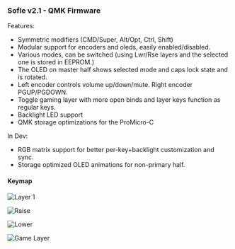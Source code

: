 ### Sofle v2.1 - QMK Firmware



Features:
- Symmetric modifiers (CMD/Super, Alt/Opt, Ctrl, Shift)
- Modular support for encoders and oleds, easily enabled/disabled.
- Various modes, can be switched (using Lwr/Rse layers and the selected one is stored in EEPROM.)
- The OLED on master half shows selected mode and caps lock state and is rotated.
- Left encoder controls volume up/down/mute. Right encoder PGUP/PGDOWN.
- Toggle gaming layer with more open binds and layer keys function as regular keys.
- Backlight LED support
- QMK storage optimizations for the ProMicro-C

In Dev:
- RGB matrix support for better per-key+backlight customization and sync.
- Storage optimized OLED animations for non-primary half.

#### Keymap

![Layer 1](https://imgur.com/qVSTNDZ.png)

![Raise](https://imgur.com/N1uH0oz.png)

![Lower](https://imgur.com/norWJYS.png)

![Game Layer](https://imgur.com/XZJT0V5.png)
